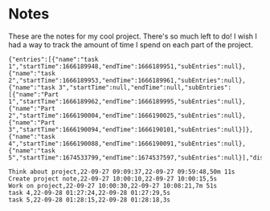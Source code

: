# Notes
These are the notes for my cool project. There's so much left to do! I wish I had a way to track the amount of time I spend on each part of the project.

```time-tracker
{"entries":[{"name":"task 1","startTime":1666189948,"endTime":1666189951,"subEntries":null},{"name":"task 2","startTime":1666189953,"endTime":1666189961,"subEntries":null},{"name":"task 3","startTime":null,"endTime":null,"subEntries":[{"name":"Part 1","startTime":1666189962,"endTime":1666189995,"subEntries":null},{"name":"Part 2","startTime":1666190004,"endTime":1666190025,"subEntries":null},{"name":"Part 3","startTime":1666190094,"endTime":1666190101,"subEntries":null}]},{"name":"task 4","startTime":1666190088,"endTime":1666190091,"subEntries":null},{"name":"task 5","startTime":1674533799,"endTime":1674537597,"subEntries":null}],"dispType":"default","currTask":"","project":"","client":""}
```

```
Think about project,22-09-27 09:09:37,22-09-27 09:59:48,50m 11s
Create project note,22-09-27 10:00:10,22-09-27 10:00:15,5s
Work on project,22-09-27 10:00:30,22-09-27 10:08:21,7m 51s
task 4,22-09-28 01:27:24,22-09-28 01:27:29,5s
task 5,22-09-28 01:28:15,22-09-28 01:28:18,3s

```